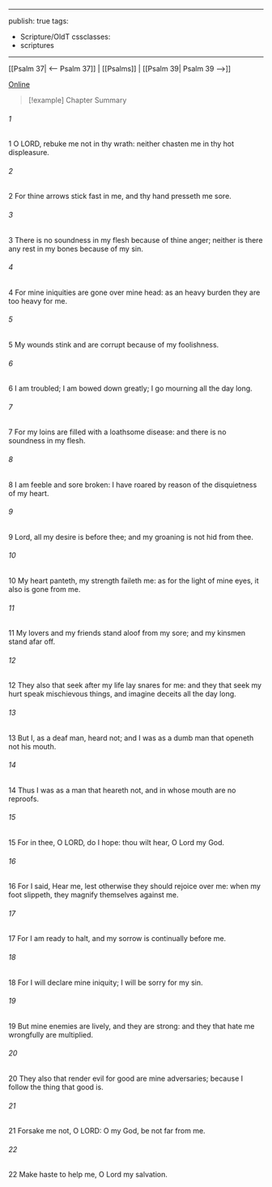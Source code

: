 

---
publish: true
tags:
  - Scripture/OldT
cssclasses:
  - scriptures
---
[[Psalm 37| <-- Psalm 37]] | [[Psalms]] | [[Psalm 39| Psalm 39 -->]]

[Online](https://churchofjesuschrist.org/study/scriptures/ot/ps/38?lang=eng)

>[!example] Chapter Summary
>
###### 1
1 O LORD, rebuke me not in thy wrath: neither chasten me in thy hot displeasure.
###### 2
2 For thine arrows stick fast in me, and thy hand presseth me sore.
###### 3
3 There is no soundness in my flesh because of thine anger; neither is there any rest in my bones because of my sin.
###### 4
4 For mine iniquities are gone over mine head: as an heavy burden they are too heavy for me.
###### 5
5 My wounds stink and are corrupt because of my foolishness.
###### 6
6 I am troubled; I am bowed down greatly; I go mourning all the day long.
###### 7
7 For my loins are filled with a loathsome disease: and there is no soundness in my flesh.
###### 8
8 I am feeble and sore broken: I have roared by reason of the disquietness of my heart.
###### 9
9 Lord, all my desire is before thee; and my groaning is not hid from thee.
###### 10
10 My heart panteth, my strength faileth me: as for the light of mine eyes, it also is gone from me.
###### 11
11 My lovers and my friends stand aloof from my sore; and my kinsmen stand afar off.
###### 12
12 They also that seek after my life lay snares for me: and they that seek my hurt speak mischievous things, and imagine deceits all the day long.
###### 13
13 But I, as a deaf man, heard not; and I was as a dumb man that openeth not his mouth.
###### 14
14 Thus I was as a man that heareth not, and in whose mouth are no reproofs.
###### 15
15 For in thee, O LORD, do I hope: thou wilt hear, O Lord my God.
###### 16
16 For I said, Hear me, lest otherwise they should rejoice over me: when my foot slippeth, they magnify themselves against me.
###### 17
17 For I am ready to halt, and my sorrow is continually before me.
###### 18
18 For I will declare mine iniquity; I will be sorry for my sin.
###### 19
19 But mine enemies are lively, and they are strong: and they that hate me wrongfully are multiplied.
###### 20
20 They also that render evil for good are mine adversaries; because I follow the thing that good is.
###### 21
21 Forsake me not, O LORD: O my God, be not far from me.
###### 22
22 Make haste to help me, O Lord my salvation.




